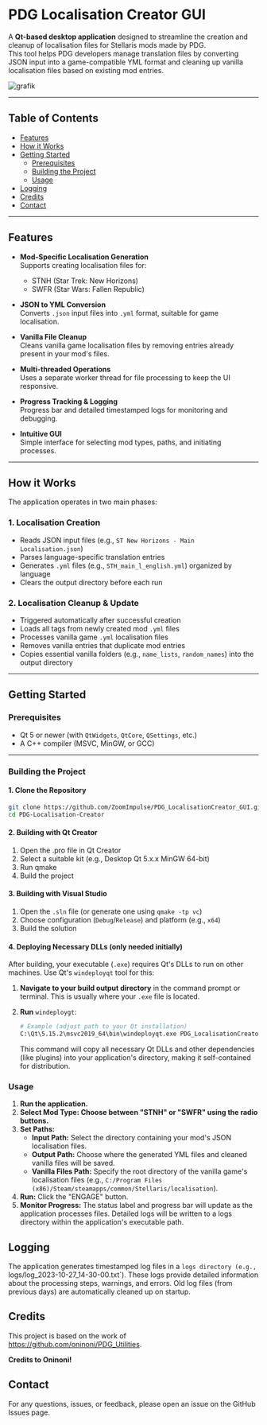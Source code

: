 # PDG Localisation Creator GUI

A **Qt-based desktop application** designed to streamline the creation and cleanup of localisation files for Stellaris mods made by PDG.  
This tool helps PDG developers manage translation files by converting JSON input into a game-compatible YML format and cleaning up vanilla localisation files based on existing mod entries.

![grafik](https://github.com/user-attachments/assets/85d2e5f6-437c-46ad-a3bb-7e37e73921dc)

---

## Table of Contents

- [Features](#features)  
- [How it Works](#how-it-works)  
- [Getting Started](#getting-started)  
  - [Prerequisites](#prerequisites)  
  - [Building the Project](#building-the-project)  
  - [Usage](#usage) 
- [Logging](#logging)
- [Credits](#credits)
- [Contact](#contact)  

---

## Features

- **Mod-Specific Localisation Generation**  
  Supports creating localisation files for:
  - STNH (Star Trek: New Horizons)
  - SWFR (Star Wars: Fallen Republic)

- **JSON to YML Conversion**  
  Converts `.json` input files into `.yml` format, suitable for game localisation.

- **Vanilla File Cleanup**  
  Cleans vanilla game localisation files by removing entries already present in your mod's files.

- **Multi-threaded Operations**  
  Uses a separate worker thread for file processing to keep the UI responsive.

- **Progress Tracking & Logging**  
  Progress bar and detailed timestamped logs for monitoring and debugging.

- **Intuitive GUI**  
  Simple interface for selecting mod types, paths, and initiating processes.

---

## How it Works

The application operates in two main phases:

### 1. Localisation Creation

- Reads JSON input files (e.g., `ST New Horizons - Main Localisation.json`)
- Parses language-specific translation entries
- Generates `.yml` files (e.g., `STH_main_l_english.yml`) organized by language
- Clears the output directory before each run

### 2. Localisation Cleanup & Update

- Triggered automatically after successful creation
- Loads all tags from newly created mod `.yml` files
- Processes vanilla game `.yml` localisation files
- Removes vanilla entries that duplicate mod entries
- Copies essential vanilla folders (e.g., `name_lists`, `random_names`) into the output directory

---

## Getting Started

### Prerequisites

- Qt 5 or newer (with `QtWidgets`, `QtCore`, `QSettings`, etc.)
- A C++ compiler (MSVC, MinGW, or GCC)

---

### Building the Project

#### 1. Clone the Repository

```bash
git clone https://github.com/ZoomImpulse/PDG_LocalisationCreator_GUI.git
cd PDG-Localisation-Creator
```

#### 2. Building with Qt Creator

1. Open the .pro file in Qt Creator
2. Select a suitable kit (e.g., Desktop Qt 5.x.x MinGW 64-bit)
3. Run qmake
4. Build the project

#### 3. Building with Visual Studio

1. Open the `.sln` file (or generate one using `qmake -tp vc`)
2. Choose configuration (`Debug`/`Release`) and platform (e.g., `x64`)
3. Build the solution

#### 4. Deploying Necessary DLLs (only needed initially)
After building, your executable (`.exe`) requires Qt's DLLs to run on other machines. Use Qt's `windeployqt` tool for this:

1. **Navigate to your build output directory** in the command prompt or terminal. This is usually where your `.exe` file is located.
2. **Run** `windeploygt`:
   
   ```bash
   # Example (adjust path to your Qt installation)
   C:\Qt\5.15.2\msvc2019_64\bin\windeployqt.exe PDG_LocalisationCreator_GUI.exe
   ```
   This command will copy all necessary Qt DLLs and other dependencies (like plugins) into your application's directory, making it self-contained for distribution.
   
### Usage

1. **Run the application.**
2. **Select Mod Type: Choose between "STNH" or "SWFR" using the radio buttons.**
3. **Set Paths:**
   - **Input Path:** Select the directory containing your mod's JSON localisation files.
   - **Output Path:** Choose where the generated YML files and cleaned vanilla files will be saved.
   - **Vanilla Files Path:** Specify the root directory of the vanilla game's localisation files (e.g., `C:/Program Files (x86)/Steam/steamapps/common/Stellaris/localisation`).
4. **Run:** Click the "ENGAGE" button.
5. **Monitor Progress:** The status label and progress bar will update as the application processes files. Detailed logs will be written to a logs directory within the application's executable path.

## Logging

The application generates timestamped log files in a `logs directory (e.g., `logs/log_2023-10-27_14-30-00.txt`). These logs provide detailed information about the processing steps, warnings, and errors. Old log files (from previous days) are automatically cleaned up on startup.

## Credits
This project is based on the work of https://github.com/oninoni/PDG_Utilities. 

**Credits to Oninoni!**

## Contact

For any questions, issues, or feedback, please open an issue on the GitHub Issues page.
